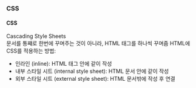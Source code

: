 ### CSS
#### CSS
Cascading Style Sheets  
문서를 통쨰로 한번에 꾸며주는 것이 아니라, HTML 태그를 하나씩 꾸며줌
HTML에 CSS를 적용하는 방법:  
- 인라인 (inline): HTML 태그 안에 같이 작성
- 내부 스타일 시트 (internal style sheet): HTML 문서 안에 같이 작성
- 외부 스타일 시트 (external style sheet): HTML 문서밖에 작성 후 연결